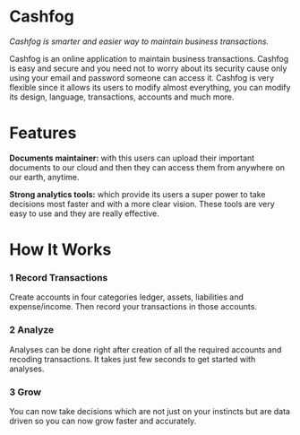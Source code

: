 # Cashfog
*Cashfog is smarter and easier way to maintain business transactions.*

Cashfog is an online application to maintain business transactions. Cashfog is easy and secure and you need not to worry about its security cause only using your email and password someone can access it. Cashfog is very flexible since it allows its users to modify almost everything, you can modify its design, language, transactions, accounts and much more. 

# Features

**Documents maintainer:** with this users can upload their important documents to our cloud and then they can access them from anywhere on our earth, anytime.

**Strong analytics tools:** which provide its users a super power to take decisions most faster and with a more clear vision. These tools are very easy to use and they are really effective.

# How It Works

### 1 Record Transactions

Create accounts in four categories ledger, assets, liabilities and expense/income. Then record your transactions in those accounts.

### 2 Analyze

Analyses can be done right after creation of all the required accounts and recoding transactions. It takes just few seconds to get started with analyses.

### 3 Grow

You can now take decisions which are not just on your instincts but are data driven so you can now grow faster and accurately.



